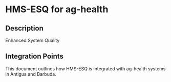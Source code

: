 # HMS-ESQ for ag-health

## Description

Enhanced System Quality

## Integration Points

This document outlines how HMS-ESQ is integrated with ag-health systems in Antigua and Barbuda.
